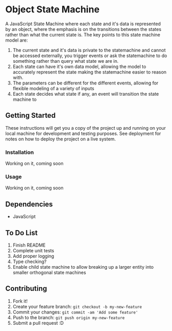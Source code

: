 # Object State Machine

A JavaScript State Machine where each state and it's data is represented by an object, where the emphasis is on the transitions between the states rather than what the current state is.  The key points to this state machine model are:
1. The current state and it's data is private to the statemachine and cannot be accessed externally, you trigger events or ask the statemachine to do something rather than query what state we are in.
2. Each state can have it's own data model, allowing the model to accurately represent the state making the statemachine easier to reason with.
3. The parameters can be different for the different events, allowing for flexible modeling of a variety of inputs 
4. Each state decides what state if any, an event will transition the state machine to 

## Getting Started

These instructions will get you a copy of the project up and running on your local machine for development and testing purposes. See deployment for notes on how to deploy the project on a live system.

### Installation

Working on it, coming soon

### Usage

Working on it, coming soon

## Dependencies
 * JavaScript
 
## To Do List
1. Finish README
2. Complete unit tests
3. Add proper logging
4. Type checking?
5. Enable child state machine to allow breaking up a larger entity into smaller orthogonal state machines

## Contributing

1. Fork it!
2. Create your feature branch: `git checkout -b my-new-feature`
3. Commit your changes: `git commit -am 'Add some feature'`
4. Push to the branch: `git push origin my-new-feature`
5. Submit a pull request :D